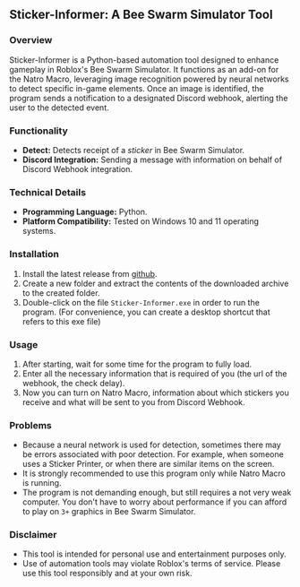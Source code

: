 ## Sticker-Informer: A Bee Swarm Simulator Tool

### Overview
Sticker-Informer is a Python-based automation tool designed to enhance gameplay in Roblox's Bee Swarm Simulator. It functions as an add-on for the Natro Macro, leveraging image recognition powered by neural networks to detect specific in-game elements. Once an image is identified, the program sends a notification to a designated Discord webhook, alerting the user to the detected event.

### Functionality
* **Detect:** Detects receipt of a _sticker_ in Bee Swarm Simulator.
* **Discord Integration:** Sending a message with information on behalf of Discord Webhook integration.

### Technical Details
* **Programming Language:** Python.
* **Platform Compatibility:** Tested on Windows 10 and 11 operating systems.

### Installation
1. Install the latest release from [github](https://github.com/mochensky/Sticker-Informer/releases/latest).
2. Create a new folder and extract the contents of the downloaded archive to the created folder.
3. Double-click on the file `Sticker-Informer.exe` in order to run the program. (For convenience, you can create a desktop shortcut that refers to this exe file)

### Usage
1. After starting, wait for some time for the program to fully load.
2. Enter all the necessary information that is required of you (the url of the webhook, the check delay).
3. Now you can turn on Natro Macro, information about which stickers you receive and what will be sent to you from Discord Webhook.

### Problems
* Because a neural network is used for detection, sometimes there may be errors associated with poor detection. For example, when someone uses a Sticker Printer, or when there are similar items on the screen.
* It is strongly recommended to use this program only while Natro Macro is running.
* The program is not demanding enough, but still requires a not very weak computer. You don't have to worry about performance if you can afford to play on `3+` graphics in Bee Swarm Simulator.

### Disclaimer
* This tool is intended for personal use and entertainment purposes only.
* Use of automation tools may violate Roblox's terms of service. Please use this tool responsibly and at your own risk.

